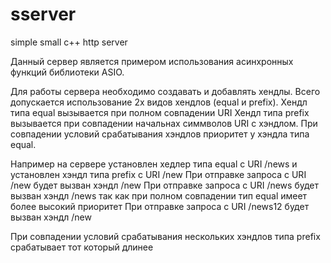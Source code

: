 # sserver
simple small c++ http server

Данный сервер является примером использования асинхронных функций библиотеки ASIO.

Для работы сервера необходимо создавать и добавлять хендлы.
Всего допускается использование 2х видов хендлов (equal и prefix).
Хендл типа equal вызывается при полном совпадении URI 
Хендл типа prefix вызывается при совпадении начальнах симмволов URI с хэндлом. 
При совпадении условий срабатывания хэндлов приоритет у хэндла типа equal.

Например на сервере установлен хедлер типа equal с URI /news 
и установлен хэндл типа prefix с URI /new
При отправке запроса с URI /new будет вызван хэндл /new
При отправке запроса с URI /news будет вызван хэндл /news так как при полном совпадении тип equal имеет более высокий приоритет
При отправке запроса с URI /news12 будет вызван хэндл /new

При совпадении условий срабатывания нескольких хэндлов типа prefix срабатывает тот который длинее